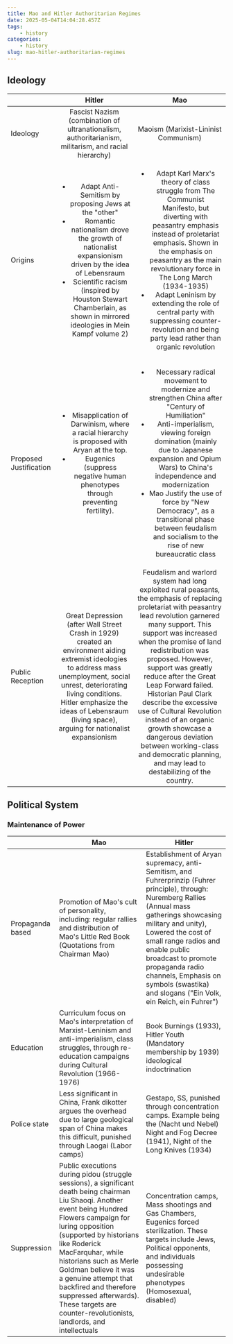 ```yaml
---
title: Mao and Hitler Authoritarian Regimes
date: 2025-05-04T14:04:28.457Z
tags:
    - history
categories:
    - history
slug: mao-hitler-authoritarian-regimes
---
```


## Ideology
|                        |                                                                                                                                                     Hitler                                                                                                                                                     |                                                                                                                                                                                                                                                                          Mao                                                                                                                                                                                                                                                                          |
| :--------------------- | :------------------------------------------------------------------------------------------------------------------------------------------------------------------------------------------------------------------------------------------------------------------------------------------------------------: | :---------------------------------------------------------------------------------------------------------------------------------------------------------------------------------------------------------------------------------------------------------------------------------------------------------------------------------------------------------------------------------------------------------------------------------------------------------------------------------------------------------------------------------------------------: |
| Ideology               |                                                                                                      Fascist Nazism (combination of ultranationalism, authoritarianism, militarism, and racial hierarchy)                                                                                                      |                                                                                                                                                                                                                                                         Maoism (Marixist-Lininist Communism)                                                                                                                                                                                                                                                          |
| Origins                | <ul><li>Adapt Anti-Semitism by proposing Jews at the "other"</li><li>Romantic nationalism drove the growth of nationalist expansionism driven by the idea of Lebensraum</li><li>Scientific racism (inspired by Houston Stewart Chamberlain, as shown in mirrored ideologies in Mein Kampf volume 2) </li></ul> |                                                              <ul><li> Adapt Karl Marx's theory of class struggle from The Communist Manifesto, but diverting with peasantry emphasis instead of proletariat emphasis. Shown in the emphasis on peasantry as the main revolutionary force in The Long March (1934-1935) </li><li>Adapt Leninism by extending the role of central party with suppressing counter-revolution and being party lead rather than organic revolution</li></ul>                                                               |
| Proposed Justification |                                                       <ul><li>Misapplication of Darwinism, where a racial hierarchy is proposed with Aryan at the top. </li><li> Eugenics (suppress negative human phenotypes through preventing fertility). </li></ul>                                                        |                                                                 <ul><li>Necessary radical movement to modernize and strengthen China after "Century of Humiliation"</li><li>Anti-imperialism, viewing foreign domination (mainly due to Japanese expansion and Opium Wars) to China's independence and modernization</li><li>Mao Justify the use of force by "New Democracy", as a transitional phase between feudalism and socialism to the rise of new bureaucratic class</li></ul>                                                                 |
| Public Reception       |               Great Depression (after Wall Street Crash in 1929) created an environment aiding extremist ideologies to address mass unemployment, social unrest, deteriorating living conditions. Hitler emphasize the ideas of Lebensraum (living space), arguing for nationalist expansionism                | Feudalism and warlord system had long exploited rural peasants, the emphasis of replacing proletariat with peasantry lead revolution garnered many support. This support was increased when the promise of land redistribution was proposed. However, support was greatly reduce after the Great Leap Forward failed. Historian Paul Clark describe the excessive use of Cultural Revolution instead of an organic growth showcase a dangerous deviation between working-class and democratic planning, and may lead to destabilizing of the country. |

## Political System
### Maintenance of Power
|                  | Mao                                                                                                                                         | Hitler                                                                                                                                                                                                                                                                                                                                                            |
| ---------------- | ------------------------------------------------------------------------------------------------------------------------------------------- | ----------------------------------------------------------------------------------------------------------------------------------------------------------------------------------------------------------------------------------------------------------------------------------------------------------------------------------------------------------------- |
| Propaganda based | Promotion of Mao's cult of personality, including: regular rallies and distribution of Mao's Little Red Book (Quotations from Chairman Mao) | Establishment of Aryan supremacy, anti-Semitism, and Fuhrerprinzip (Fuhrer principle), through: Nuremberg Rallies (Annual mass gatherings showcasing military and unity), Lowered the cost of small range radios and enable public broadcast to promote propaganda radio channels, Emphasis on symbols (swastika) and slogans ("Ein Volk, ein Reich, ein Fuhrer") |
| Education        | Curriculum focus on Mao's interpretation of Marxist-Leninism and anti-imperialism, class struggles, through re-education campaigns during Cultural Revolution (1966-1976) | Book Burnings (1933), Hitler Youth (Mandatory membership by 1939) ideological indoctrination |
| Police state | Less significant in China, Frank dikotter argues the overhead due to large geological span of China makes this difficult, punished through Laogai (Labor camps) | Gestapo, SS, punished through concentration camps. Example being the (Nacht und Nebel) Night and Fog Decree (1941), Night of the Long Knives (1934) |
|Suppression | Public executions during pidou (struggle sessions), a significant death being chairman Liu Shaoqi. Another event being Hundred Flowers campaign for luring opposition (supported by historians like Roderick MacFarquhar, while historians such as Merle Goldman believe it was a genuine attempt that backfired and therefore suppressed afterwards). These targets are counter-revolutionists, landlords, and intellectuals | Concentration camps, Mass shootings and Gas Chambers, Eugenics forced sterilization. These targets include Jews, Political opponents, and individuals possessing undesirable phenotypes (Homosexual, disabled) |